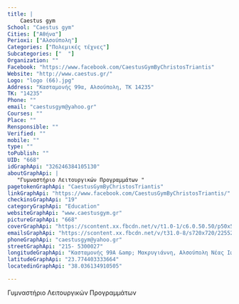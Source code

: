 ```yaml
---
title: |
    Caestus gym
School: "Caestus gym"
Cities: ["Αθήνα"]
Perioxi: ["Αλσούπολη"]
Categories: ["Πολεμικές τέχνες"]
Subcategories: ["  "]
Organization: ""
Facebook: "https://www.facebook.com/CaestusGymByChristosTriantis"
Website: "http://www.caestus.gr/"
Logo: "logo (66).jpg"
Address: "Κασταμονής 99α, Αλσούπολη, ΤΚ 14235"
TK: "14235"
Phone: ""
email: "caestusgym@yahoo.gr"
Courses: ""
Place: ""
Rensponsible: ""
Verified: ""
mobile: ""
type: ""
toPublish: ""
UID: "668"
idGraphApi: "326246384105130"
aboutGraphApi: | 
   "Γυμναστήριο Λειτουργικών Προγραμμάτων "
pagetokenGraphApi: "CaestusGymByChristosTriantis"
linkGraphApi: "https://www.facebook.com/CaestusGymByChristosTriantis/"
checkinsGraphApi: "19"
categoryGraphApi: "Education"
websiteGraphApi: "www.caestusgym.gr"
pictureGraphApi: "668"
coverGraphApi: "https://scontent.xx.fbcdn.net/v/t1.0-1/c6.0.50.50/p50x50/1779113_691794750883623_196419390_n.jpg?oh=769e00e1a47d9b10bba21900ab75fdf2&amp;oe=5B349D2D"
emailsGraphApi: "https://scontent.xx.fbcdn.net/v/t31.0-8/s720x720/22552936_1691219780941110_6501547498653968543_o.jpg?oh=ecd1277c46ebc0067bcb5f70b20461c7&amp;oe=5B426CEF"
phoneGraphApi: "caestusgym@yahoo.gr"
streetGraphApi: "215- 5300027"
longitudeGraphApi: "Kασταμονής 99Α &amp; Μακρυγιάννη, Αλσούπολη Νέας Ιωνίας"
latitudeGraphApi: "23.774403333664"
locatedinGraphApi: "38.036134910505"

---
```


Γυμναστήριο Λειτουργικών Προγραμμάτων 


